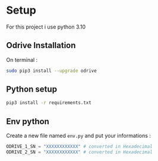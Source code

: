 # Setup
For this project i use python 3.10

## Odrive Installation

On terminal :
``` bash
sudo pip3 install --upgrade odrive
```

## Python setup
``` bash
pip3 install -r requirements.txt
```

## Env python
Create a new file named `env.py` and put your informations :
``` python
ODRIVE_1_SN = "XXXXXXXXXXXX" # converted in Hexadecimal
ODRIVE_2_SN = "XXXXXXXXXXXX" # converted in Hexadecimal
```